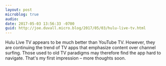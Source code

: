 ```yaml
---
layout: post
microblog: true
audio: 
date: 2017-05-03 13:56:33 -0700
guid: http://joe.duvall.micro.blog/2017/05/03/hulu-live-tv.html
---
```

Hulu Live TV appears to be much better than YouTube TV. However, they are continuing the trend of TV apps that emphasize content over channel surfing. Those used to old TV paradigms may therefore find the app hard to navigate. That's my first impression – more thoughts soon. 
